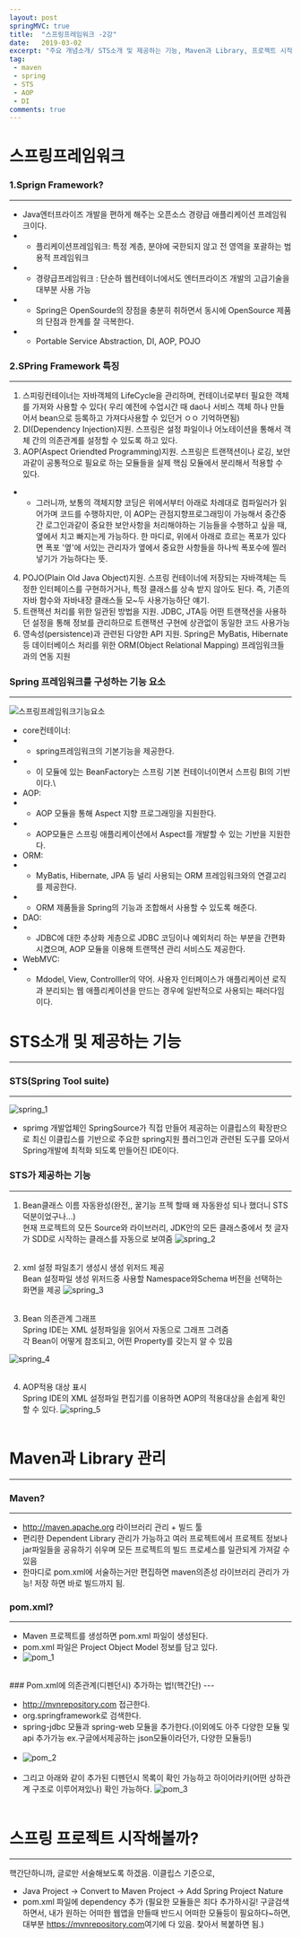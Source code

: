 ```yaml
---
layout: post
springMVC: true
title:  "스프링프레임워크 -2강"
date:   2019-03-02
excerpt: "주요 개념소개/ STS소개 및 제공하는 기능, Maven과 Library, 프로젝트 시작"
tag:
 - maven
 - spring
 - STS
 - AOP
 - DI
comments: true
---
```


# 스프링프레임워크

### 1.Sprign Framework?
---
 - Java엔터프라이즈 개발을 편하게 해주는 오픈소스 경량급 애플리케이션 프레임워크이다.
 - - 플리케이션프레임워크: 특정 계층, 분야에 국한되지 않고 전 영역을 포괄하는 범용적 프레임워크
 - - 경량급프레임워크 : 단순하 웹컨테이너에서도 엔터프라이즈 개발의 고급기술을 대부분 사용 가능
 - - Spring은 OpenSourde의 장점을 충분히 취하면서 동시에 OpenSource 제품의 단점과 한계를 잘 극복한다.
 - - Portable Service Abstraction, DI, AOP, POJO

###   2.SPring Framework 특징
---
 1. 스피링컨테이너는 자바객체의 LifeCycle을 관리하며, 컨테이너로부터 필요한 객체를 가져와 사용할 수 있다( 우리 예전에 수업시간 때 dao나 서비스 객체 하나 만들어서 bean으로 등록하고 가져다사용할 수 있던거 ㅇㅇ 기억하면됨)
 2.  DI(Dependency Injection)지원. 스프링은 설정 파일이나 어노테이션을 통해서 객체 간의 의존관계를 설정할 수 있도록 하고 있다.
 3.  AOP(Aspect Oriendted Programming)지원. 스프링은 트랜잭션이나 로깅, 보안과같이 공통적으로 필요로 하는 모듈들을 실제 핵심 모듈에서 분리해서 적용할 수 있다.
 - - 그러니까, 보통의 객체지향 코딩은 위에서부터 아래로 차례대로 컴파일러가 읽어가며 코드를 수행하지만, 이 AOP는 관점지향프로그래밍이 가능해서 중간중간 로그인과같이 중요한 보안사항을 처리해야하는 기능들을 수행하고 싶을 때, 옆에서 치고 빠지는게 가능하다. 한 마디로, 위에서 아래로 흐르는 폭포가 있다면 폭포 '옆'에 서있는 관리자가 옆에서 중요한 사항들을 하나씩 폭포수에 찔러넣기가 가능하다는 뜻.
 
 4.  POJO(Plain Old Java Object)지원. 스프링 컨테이너에 저장되는 자바객체는 득정한 인터페이스를 구현하거거나, 특정 클래스를 상속 받지 않아도 된다. 즉, 기존의 자바 함수와 자바내장 클래스들 모~두 사용가능하단 얘기.
 5.  트랜잭션 처리를 위한 일관된 방법을 지원. JDBC, JTA등 어떤 트랜잭션을 사용하던 설정을 통해 정보를 관리하므로 트랜잭션 구현에 상관없이 동일한 코드 사용가능
 6.  영속성(persistence)과 관련된 다양한 API 지원. Spring은 MyBatis, Hibernate 등 데이터베이스 처리를 위한 ORM(Object Relational Mapping) 프레임워크들과의 연동 지원

### Spring 프레임워크를 구성하는 기능 요소
---
![스프링프레임워크기능요소](https://user-images.githubusercontent.com/30023840/53680170-e0b65300-3d1a-11e9-85ac-521c59e80b35.JPG)
 - core컨테이너:
 - - spring프레임워크의 기본기능을 제공한다.
 - - 이 모듈에 있는 BeanFactory는 스프링 기본 컨테이너이면서 스프링 BI의 기반이다.\
 - AOP:
 - - AOP 모듈을 통해 Aspect 지향 프로그래밍을 지원한다.
 - - AOP모듈은 스프링 애플리케이션에서 Aspect를 개발할 수 있는 기반을 지원한다.
 - ORM:
 - - MyBatis, Hibernate, JPA 등 널리 사용되는 ORM 프레임워크와의 연결고리를 제공한다.
 - - ORM 제품들을 Spring의 기능과 조합해서 사용할 수 있도록 해준다.
 - DAO:
 - - JDBC에 대한 추상화 게층으로 JDBC 코딩이나 예외처리 하는 부분을 간편화 시켰으며, AOP 모듈을 이용해 트랜잭션 관리 서비스도 제공한다.
 - WebMVC:
 - - Mdodel, View, Controlller의 약어. 사용자 인터페이스가 애플리케이션 로직과 분리되는 웹 애플리케이션을 만드는 경우에 일반적으로 사용되는 패러다임이다.


# STS소개 및 제공하는 기능
---

### STS(Spring Tool suite)
---
![spring_1](https://user-images.githubusercontent.com/30023840/53681731-11a18280-3d31-11e9-95e9-4a1f605a91ff.JPG)

 -  sprimg 개발업체인 SpringSource가 직접 만들어 제공하는 이클립스의 확장판으로 최신 이클립스를 기반으로 주요한 spring지원 플러그인과 관련된 도구를 모아서 Spring개발에 최적화 되도록 만들어진 IDE이다.

### STS가 제공하는 기능
---

1. Bean클래스 이름 자동완성(완전,, 꿀기능 프젝 할때 왜 자동완성 되나 했더니 STS덕분이었구나...)<br>현재 프로젝트의 모든 Source와 라이브러리, JDK안의 모든 클래스중에서 첫 글자가 SDD로 시작하는 클래스를 자동으로 보여줌
![spring_2](https://user-images.githubusercontent.com/30023840/53681732-123a1900-3d31-11e9-95b4-4a886e1908e3.JPG)<br><br>

2.  xml 설정 파일초기 생성시 생성 위저드 제공<br> Bean 설정파일 생성 위저드중 사용할 Namespace와Schema 버전을 선택하는 화면을 제공
![spring_3](https://user-images.githubusercontent.com/30023840/53681733-123a1900-3d31-11e9-8ec1-84ddac3d860c.JPG)<br><br>

3. Bean 의존관계 그래프<br>Spring IDE는 XML 설정파일을 읽어서 자동으로 그래프 그려줌<br>각 Bean이 어떻게 참조되고, 어떤 Property를 갖는지 알 수 있음

![spring_4](https://user-images.githubusercontent.com/30023840/53681734-123a1900-3d31-11e9-8a4d-6f6746f78a01.JPG)<br><br>

4. AOP적용 대상 표시<br> Spring IDE의 XML 설정파일 편집기를 이용하면 AOP의 적용대상을 손쉽게 확인할 수 있다.
![spring_5](https://user-images.githubusercontent.com/30023840/53681735-12d2af80-3d31-11e9-958a-0f260e7536c8.JPG)<br><br>

# Maven과 Library 관리
---
### Maven?
---

 - http://maven.apache.org 라이브러리 관리 + 빌드 툴
 - 편리한 Dependent Library 관리가 가능하고 여러 프로젝트에서 프로젝트 정보나 jar파일들을 공유하기 쉬우며 모든 프로젝트의 빌드 프로세스를 일관되게 가져갈 수 있음
 - 한마디로 pom.xml에 서술하는거만 편집하면 maven의존성 라이브러리 관리가 가능! 저장 하면 바로 빌드까지 됨.

### pom.xml?
---

 - Maven 프로젝트를 생성하면 pom.xml 파일이 생성된다.
 - pom.xml 파일은 Project Object Model 정보를 담고 있다.
 - ![pom_1](https://user-images.githubusercontent.com/30023840/53681846-76111180-3d32-11e9-9c0c-5b0bdab6883f.JPG)
<br>
### Pom.xml에 의존관계(디펜던시) 추가하는 법!(핵간단)
---

- http://mvnrepository.com 접근한다.
- org.springframework로 검색한다.
- spring-jdbc 모듈과 spring-web 모듈을 추가한다.(이외에도 아주 다양한 모듈 및 api  추가가능 ex.구글에서제공하는 json모듈이라던가, 다양한 모듈등!)<br><br>
- ![pom_2](https://user-images.githubusercontent.com/30023840/53681847-76111180-3d32-11e9-8f6e-6c9bdbaa8755.JPG)<br><br>
- 그리고 아래와 같이 추가된 디펜던시 목록이 확인 가능하고 하이어라키(어떤 상하관계 구조로 이루어져있나) 확인 가능하다.
![pom_3](https://user-images.githubusercontent.com/30023840/53681845-75787b00-3d32-11e9-8935-7c0ece6dc209.JPG)<br><br>


# 스프링 프로젝트 시작해볼까?
---

핵간단하니까, 글로만 서술해보도록 하겠음. 이클립스 기준으로,<br>
- Java Project -> Convert to Maven Project -> Add Spring Project Nature
- pom.xml 파일에 dependency 추가 (필요한 모듈들은 죄다 추가하시길! 구글검색하면서, 내가 원하는 어떠한 웹앱을 만들때 반드시 어떠한 모듈등이 필요하다~하면, 대부분 <a>https://mvnrepository.com</a>여기에 다 있음. 찾아서 복붙하면 됨.)